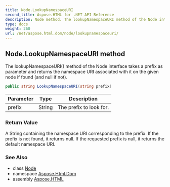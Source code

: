 ```yaml
---
title: Node.LookupNamespaceURI
second_title: Aspose.HTML for .NET API Reference
description: Node method. The lookupNamespaceURI method of the Node interface takes a prefix as parameter and returns the namespace URI associated with it on the given node if found and null if not
type: docs
weight: 260
url: /net/aspose.html.dom/node/lookupnamespaceuri/
---
```

## Node.LookupNamespaceURI method

The lookupNamespaceURI() method of the Node interface takes a prefix as parameter and returns the namespace URI associated with it on the given node if found (and null if not).

```csharp
public string LookupNamespaceURI(string prefix)
```

| Parameter | Type | Description |
| --- | --- | --- |
| prefix | String | The prefix to look for. |

### Return Value

A String containing the namespace URI corresponding to the prefix. If the prefix is not found, it returns null. If the requested prefix is null, it returns the default namespace URI.

### See Also

* class [Node](../)
* namespace [Aspose.Html.Dom](../../node/)
* assembly [Aspose.HTML](../../../)
